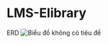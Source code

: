 # LMS-Elibrary
ERD
![Biểu đồ không có tiêu đề](https://github.com/TRONGTIN0803/LMS-Elibrary/assets/110965574/b569df97-d11c-49e3-9f0e-bc1b7cd411eb)
